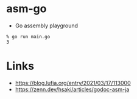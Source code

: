 # asm-go

 - Go assembly playground


```shell
% go run main.go 
3
```

# Links

 * https://blog.lufia.org/entry/2021/03/17/113000
 * https://zenn.dev/hsaki/articles/godoc-asm-ja
